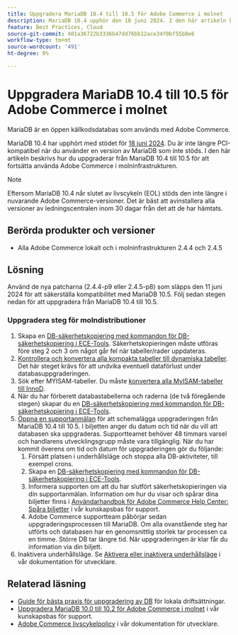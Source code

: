 ```yaml
---
title: Uppgradera MariaDB 10.4 till 10.5 för Adobe Commerce i molnet
description: MariaDB 10.4 upphör den 18 juni 2024. I den här artikeln beskrivs hur du uppgraderar MariaDB från 10.4 till 10.5 för att fortsätta använda Adobe Commerce i molninfrastrukturen.
feature: Best Practices, Cloud
source-git-commit: 401a36722b3336b47dd76bb12ace34f0bf55b8e6
workflow-type: tm+mt
source-wordcount: '491'
ht-degree: 0%

---
```


# Uppgradera MariaDB 10.4 till 10.5 för Adobe Commerce i molnet

MariaDB är en öppen källkodsdatabas som används med Adobe Commerce.

MariaDB 10.4 har upphört med stödet för [18 juni 2024](https://endoflife.date/mariadb). Du är inte längre PCI-kompatibel när du använder en version av MariaDB som inte stöds. I den här artikeln beskrivs hur du uppgraderar från MariaDB 10.4 till 10.5 för att fortsätta använda Adobe Commerce i molninfrastrukturen.

>[!NOTE]
>
>Eftersom MariaDB 10.4 når slutet av livscykeln (EOL) stöds den inte längre i nuvarande Adobe Commerce-versioner. Det är bäst att avinstallera alla versioner av ledningscentralen inom 30 dagar från det att de har hämtats.

## Berörda produkter och versioner

* Alla Adobe Commerce lokalt och i molninfrastrukturen 2.4.4 och 2.4.5

## Lösning

Använd de nya patcharna (2.4.4-p9 eller 2.4.5-p8) som släpps den 11 juni 2024 för att säkerställa kompatibilitet med MariaDB 10.5. Följ sedan stegen nedan för att uppgradera från MariaDB 10.4 till 10.5.

### Uppgradera steg för molndistributioner

1. Skapa en [DB-säkerhetskopiering med kommandon för DB-säkerhetskopiering i ECE-Tools](https://experienceleague.adobe.com/en/docs/commerce-cloud-service/user-guide/develop/storage/snapshots). Säkerhetskopieringen måste utföras före steg 2 och 3 om något går fel när tabeller/rader uppdateras.
1. [Kontrollera och konvertera alla kompakta tabeller till dynamiska tabeller](https://experienceleague.adobe.com/en/docs/commerce-operations/implementation-playbook/best-practices/maintenance/mariadb-upgrade). Det här steget krävs för att undvika eventuell dataförlust under databasuppgraderingen.
1. Sök efter MYISAM-tabeller. Du måste [konvertera alla MyISAM-tabeller till InnoD](https://experienceleague.adobe.com/en/docs/commerce-operations/implementation-playbook/best-practices/planning/database-on-cloud).
1. När du har förberett databastabellerna och raderna (de två föregående stegen) skapar du en [DB-säkerhetskopiering med kommandon för DB-säkerhetskopiering i ECE-Tools](https://experienceleague.adobe.com/en/docs/commerce-cloud-service/user-guide/develop/storage/snapshots).
1. [Öppna en supportanmälan](/help/help-center-guide/help-center/magento-help-center-user-guide.md#submit-ticket) för att schemalägga uppgraderingen från MariaDB 10.4 till 10.5. I biljetten anger du datum och tid när du vill att databasen ska uppgraderas. Supportteamet behöver 48 timmars varsel och handlarens utvecklingsgrupp måste vara tillgänglig. När du har kommit överens om tid och datum för uppgraderingen gör du följande:
   1. Försätt platsen i underhållsläge och stoppa alla DB-aktiviteter, till exempel crons.
   1. Skapa en [DB-säkerhetskopiering med kommandon för DB-säkerhetskopiering i ECE-Tools](https://experienceleague.adobe.com/en/docs/commerce-cloud-service/user-guide/develop/storage/snapshots).
   1. Informera supporten om att du har slutfört säkerhetskopieringen via din supportanmälan. Information om hur du visar och spårar dina biljetter finns i [Användarhandbok för Adobe Commerce Help Center: Spåra biljetter](/help/help-center-guide/help-center/magento-help-center-user-guide.md#track-tickets) i vår kunskapsbas för support.
   1. Adobe Commerce supportteam påbörjar sedan uppgraderingsprocessen till MariaDB. Om alla ovanstående steg har utförts och databasen har en genomsnittlig storlek tar processen ca en timme. Större DB tar längre tid. När uppgraderingen är klar får du information via din biljett.
1. Inaktivera underhållsläge. Se [Aktivera eller inaktivera underhållsläge](https://experienceleague.adobe.com/en/docs/commerce-operations/installation-guide/tutorials/maintenance-mode) i vår dokumentation för utvecklare.

## Relaterad läsning

* [Guide för bästa praxis för uppgradering av DB](https://experienceleague.adobe.com/en/docs/commerce-operations/upgrade-guide/prepare/prerequisites) för lokala driftsättningar.
* [Uppgradera MariaDB 10.0 till 10.2 för Adobe Commerce i molnet](https://experienceleague.adobe.com/en/docs/commerce-knowledge-base/kb/how-to/upgrade-mariadb-10-0-to-10-2-for-magento-commerce-cloud) i vår kunskapsbas för support.
* [Adobe Commerce livscykelpolicy](https://experienceleague.adobe.com/en/docs/commerce-operations/release/planning/lifecycle-policy) i vår dokumentation för utvecklare.
